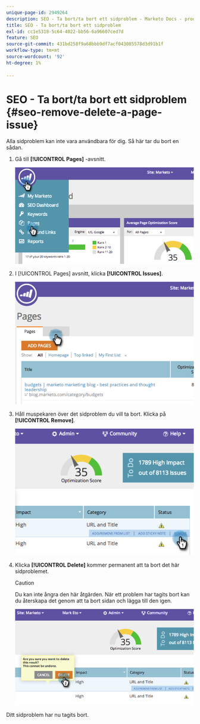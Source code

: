 ```yaml
---
unique-page-id: 2949264
description: SEO - Ta bort/ta bort ett sidproblem - Marketo Docs - produktdokumentation
title: SEO - Ta bort/ta bort ett sidproblem
exl-id: cc1e5318-5c64-4022-bb56-6a96607ced7d
feature: SEO
source-git-commit: 431bd258f9a68bbb9df7acf043085578d3d91b1f
workflow-type: tm+mt
source-wordcount: '92'
ht-degree: 1%

---
```


# SEO - Ta bort/ta bort ett sidproblem {#seo-remove-delete-a-page-issue}

Alla sidproblem kan inte vara användbara för dig. Så här tar du bort en sådan.

1. Gå till **[!UICONTROL Pages]** -avsnitt.

   ![](assets/image2014-9-18-14-3a0-3a16.png)

1. I [!UICONTROL Pages] avsnitt, klicka **[!UICONTROL Issues]**.

   ![](assets/image2014-9-18-14-3a0-3a30.png)

1. Håll muspekaren över det sidproblem du vill ta bort. Klicka på **[!UICONTROL Remove]**.

   ![](assets/image2014-9-18-14-3a0-3a38.png)

1. Klicka **[!UICONTROL Delete]** kommer permanent att ta bort det här sidproblemet.

   >[!CAUTION]
   >
   >Du kan inte ångra den här åtgärden. När ett problem har tagits bort kan du återskapa det genom att ta bort sidan och lägga till den igen.

   ![](assets/image2014-9-18-14-3a1-3a28.png)

Ditt sidproblem har nu tagits bort.
